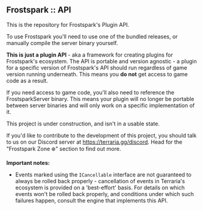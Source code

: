 ## Frostspark :: API

This is the repository for Frostspark's Plugin API.

To use Frostspark you'll need to use one of the bundled releases, or manually compile the server binary yourself.

**This is just a plugin API** - aka a framework for creating plugins for Frostspark's ecosystem. The API is portable and version agnostic - a plugin for a specific version of Frostspark's API should run regardless of game version running underneath. This means you **do not** get access to game code as a result.  

If you need access to game code, you'll also need to reference the FrostsparkServer binary. This means your plugin will no longer be portable between server binaries and will only work on a specific implementation of it.

This project is under construction, and isn't in a usable state.

If you'd like to contribute to the development of this project, you should talk to us on our Discord server at https://terraria.gg/discord. Head for the "Frostspark Zone ❄️" section to find out more. 

**Important notes:**
- Events marked using the `ICancellable` interface are not guaranteed to always be rolled back properly - cancellation of events in Terraria's ecosystem is provided on a 'best-effort' basis. For details on which events won't be rolled back properly, and conditions under which such failures happen, consult the engine that implements this API.